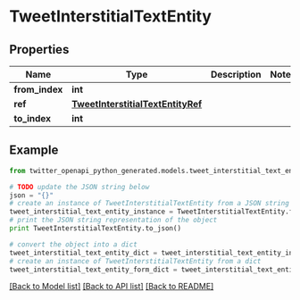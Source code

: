 # TweetInterstitialTextEntity


## Properties

Name | Type | Description | Notes
------------ | ------------- | ------------- | -------------
**from_index** | **int** |  | 
**ref** | [**TweetInterstitialTextEntityRef**](TweetInterstitialTextEntityRef.md) |  | 
**to_index** | **int** |  | 

## Example

```python
from twitter_openapi_python_generated.models.tweet_interstitial_text_entity import TweetInterstitialTextEntity

# TODO update the JSON string below
json = "{}"
# create an instance of TweetInterstitialTextEntity from a JSON string
tweet_interstitial_text_entity_instance = TweetInterstitialTextEntity.from_json(json)
# print the JSON string representation of the object
print TweetInterstitialTextEntity.to_json()

# convert the object into a dict
tweet_interstitial_text_entity_dict = tweet_interstitial_text_entity_instance.to_dict()
# create an instance of TweetInterstitialTextEntity from a dict
tweet_interstitial_text_entity_form_dict = tweet_interstitial_text_entity.from_dict(tweet_interstitial_text_entity_dict)
```
[[Back to Model list]](../README.md#documentation-for-models) [[Back to API list]](../README.md#documentation-for-api-endpoints) [[Back to README]](../README.md)


